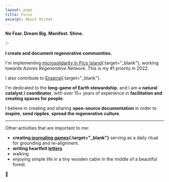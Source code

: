 ```yaml
---
layout: page
title: Focus
excerpt: About Michał
---
```


<b>No Fear. Dream Big. Manifest. Shine.</b>

✨

**I create and document regenerative communities.**

I'm implementing [microsolidarity in Pico Island](https://pico.microsolidarity.cc){:target="_blank"}, working towards *Azores Regenerative Network*. This is my #1 priority in 2022.

I also contribute to [Enspiral](https://enspiral.com){:target="_blank"}.

I'm dedicated to the **long-game of Earth stewardship**, and I am a **natural catalyst / coordinator**, with over 15+ years of experience in **facilitation and creating spaces for people**.

I believe in creating and sharing **open-source documentation** in order to **inspire**, **send ripples**, **spread the regenerative culture**.

<hr>

Other activities that are important to me:

- **creating [journaling games](https://journalsmarter.com){:target="_blank"}** serving as a daily ritual for grounding and re-alignment. 
- **writing heartfelt [letters](letters)**
- walking
- enjoying simple life in a tiny wooden cabin in the middle of a beautiful forest.

🌳